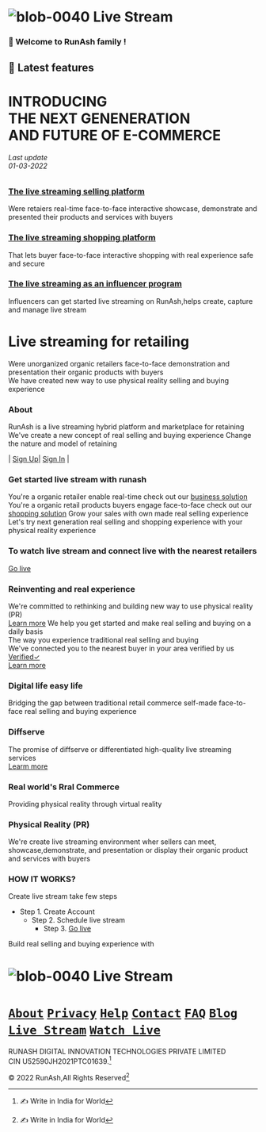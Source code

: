 




# ![blob-0040](https://user-images.githubusercontent.com/61916324/132724592-e5bef25e-36d9-4da8-bbc6-84a24183c8e2.png) Live Stream


### 👏 Welcome to RunAsh family ! ###
## 🎥 Latest features  ##
# INTRODUCING <br>THE NEXT GENENERATION<br>AND FUTURE OF E-COMMERCE 
###### Last update<br>01-03-2022<br>

### [The live streaming selling platform](https://runash.github.io/runash-blog/2022/02/28/latest.html)
Were retaiers real-time face-to-face interactive showcase, demonstrate 
and presented their products and services with buyers 

### [The live streaming shopping platform](https://)
That lets buyer face-to-face interactive shopping with real experience
safe and secure 

### [The live streaming as an influencer program](https://)
Influencers can get started live streaming on RunAsh,helps create, capture 
and manage live stream 




# Live streaming for retailing<br>
Were unorganized organic retailers face-to-face demonstration and presentation their organic products with buyers<br>
We have created new way to use physical reality selling and buying experience


### About 

RunAsh is a live streaming hybrid platform and marketplace for retaining 
We've create a new concept of real selling and buying experience
Change the nature and model of retaining 

| [Sign Up](https://)| [Sign In](https://) | 


### Get started live stream with runash 

You're a organic retailer enable real-time check out our [business solution](https://)<br>
You're a organic retail products buyers engage face-to-face check out our [shopping solution](https://)
Grow your sales with own made real selling experience <br>
Let's try next generation real selling and shopping experience with your physical reality experience 


### To watch live stream and connect live with the nearest retailers ###
[Go live](https://)

### Reinventing and real experience ###
We're committed to rethinking and building new way to use physical reality (PR) <br>
[Learn more](https://)
We help you get started and make real selling and buying on a daily basis<br>
The way you experience traditional real selling and buying<br>
We've connected you to the nearest buyer in your area verified by us [Verified✓](https://)<br>
[Learn more](https://) 

### Digital life easy life ###
Bridging the gap between traditional retail commerce self-made face-to-face real selling and buying experience 

### Diffserve ###
The promise of diffserve or differentiated high-quality live streaming services<br>
[Learm more](https://)

### Real world's Rral Commerce ###
Providing physical reality through virtual reality 

### Physical Reality (PR) ###
We're create live streaming environment wher sellers can meet, showcase,demonstrate, and presentation 
or display their organic product and services with buyers 

### HOW IT WORKS? ###
Create live stream take few steps <br>
- Step 1. Create Account 
  -  Step 2. Schedule live stream 
      - Step 3. [Go live](https://)

Build real selling and buying experience with <br>

 









# ![blob-0040](https://user-images.githubusercontent.com/61916324/132724592-e5bef25e-36d9-4da8-bbc6-84a24183c8e2.png) Live Stream
# [``About``](https://)  [``Privacy``](https://) [``Help``](https://) [``Contact``](https://) [``FAQ``](https://) [``Blog``](https://) [``Live Stream``](https://) [``Watch Live``](https://)

RUNASH DIGITAL INNOVATION TECHNOLOGIES PRIVATE LIMITED<br>
CIN U52590JH2021PTC01639.[^1]

© 2022 RunAsh,All Rights Reserved[^1]

[^1]: ✍️ Write in India for World





